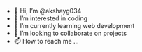 - 👋 Hi, I’m @akshayg034
- 👀 I’m interested in coding
- 🌱 I’m currently learning web development 
- 💞️ I’m looking to collaborate on projects
- 📫 How to reach me ...

<!---
akshayg0314/akshayg0314 is a ✨ special ✨ repository because its `README.md` (this file) appears on your GitHub profile.
You can click the Preview link to take a look at your changes.
--->
